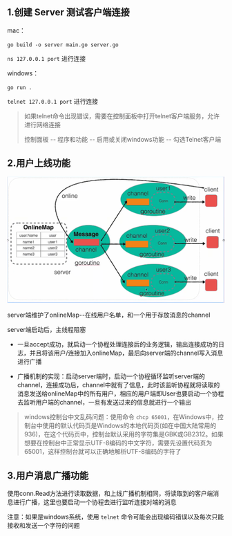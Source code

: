 ## 1.创建 Server 测试客户端连接
mac： 

`go build -o server main.go server.go`

`ns 127.0.0.1 port` 进行连接

windows：

`go run .`

`telnet 127.0.0.1 port` 进行连接

>如果telnet命令出现错误，需要在控制面板中打开telnet客户端服务，允许进行网络连接
> 
> 控制面板 -- 程序和功能 -- 启用或关闭windows功能 -- 勾选Telnet客户端

## 2.用户上线功能

![img.png](imgs/online_user.png)

server端维护了onlineMap--在线用户名单，和一个用于存放消息的channel

server端启动后，主线程阻塞

- 一旦accept成功，就启动一个协程处理连接后的业务逻辑，输出连接成功的日志，并且将该用户/连接加入onlineMap，最后向server端的channel写入消息进行广播

- 广播机制的实现：启动server端时，启动一个协程循环监听server端的channel，连接成功后，channel中就有了信息，此时该监听协程就将读取的消息发送给onlineMap中的所有用户，相应的用户端即User也要启动一个协程去监听用户端的channel，一旦有发送过来的信息就进行一个输出

>windows控制台中文乱码问题：使用命令 `chcp 65001`，在Windows中，控制台中使用的默认代码页是Windows的本地代码页(如在中国大陆常用的936)，在这个代码页中，控制台默认采用的字符集是GBK或GB2312。如果想要在控制台中正常显示UTF-8编码的中文字符，需要先设置代码页为65001，这样控制台就可以正确地解析UTF-8编码的字符了

## 3.用户消息广播功能

使用conn.Read方法进行读取数据，和上线广播机制相同，将读取到的客户端消息进行广播，这里也要启动一个协程去进行监听连接对端的消息

注意：如果是windows系统，使用 `telnet` 命令可能会出现编码错误以及每次只能接收和发送一个字符的问题
